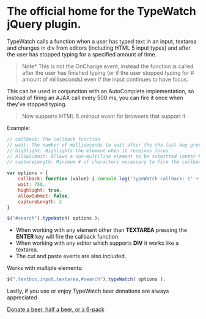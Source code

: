 # The official home for the TypeWatch jQuery plugin. #

TypeWatch calls a function when a user has typed text in an input, textarea and changes in div from editors (including HTML 5 input types) and after the user has stopped typing for a specified amount of time.

> Note* This is not the OnChange event, instead the function is called after the user has finished typing (or if the user stopped typing for # amount of milliseconds) even if the input continues to have focus.

This can be used in conjunction with an AutoComplete implementation, so instead of firing an AJAX call every 500 ms, you can fire it once when they’ve stopped typing.

> Now supports HTML 5 oninput event for browsers that support it

Example:

```javascript
// callback: The callback function
// wait: The number of milliseconds to wait after the the last key press before firing the callback
// highlight: Highlights the element when it receives focus
// allowSubmit: Allows a non-multiline element to be submitted (enter key) regardless of captureLength
// captureLength: Minimum # of characters necessary to fire the callback

var options = {
    callback: function (value) { console.log('TypeWatch callback: (' + (this.type || this.nodeName) + ') ' + value); },
    wait: 750,
    highlight: true,
    allowSubmit: false,
    captureLength: 2
}

$("#search").typeWatch( options );
```

+ When working with any element other than __TEXTAREA__ pressing the __ENTER__ key will fire the callback function.
+ When working with any editor which supports __DIV__ it works like a textarea.
+ The cut and paste events are also included.

Works with multiple elements:

```javascript
$(".textbox,input,textarea,#search").typeWatch( options );
```

Lastly, if you use or enjoy TypeWatch beer donations are always appreciated

[Donate a beer, half a beer, or a 6-pack](https://www.paypal.com/cgi-bin/webscr?cmd=_donations&business=95YL35K45G4VA&lc=US&item_name=Denny+Ferrassoli&currency_code=USD&bn=PP-DonationsBF%3Abtn_donate_SM.gif%3ANonHosted)